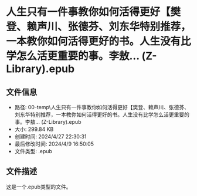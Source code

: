 ﻿# 人生只有一件事教你如何活得更好【樊登、赖声川、张德芬、刘东华特别推荐，一本教你如何活得更好的书。人生没有比学怎么活更重要的事。李敖... (Z-Library).epub

## 文件信息
- 路径: 00-temp\人生只有一件事教你如何活得更好【樊登、赖声川、张德芬、刘东华特别推荐，一本教你如何活得更好的书。人生没有比学怎么活更重要的事。李敖... (Z-Library).epub
- 大小: 299.84 KB
- 创建时间: 2024/4/27 22:30:31
- 最后修改时间: 2024/4/9 16:50:05
- 文件类型: .epub

## 文件描述
这是一个.epub类型的文件。

